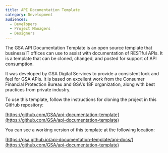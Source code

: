 ```yaml
---
title: API Documentation Template
category: Development
audiences:
  - Developers
  - Project Managers
  - Designers
---
```



The GSA API Documentation Template is an open source template that business/IT offices can use to assist with documentation of RESTful APIs.  It is a template that can be cloned, changed, and posted for support of API consumption.  

It was developed by GSA Digital Services to provide a consistent look and feel for GSA APIs. It is based on excellent work from the Consumer Financial Protection Bureau and GSA's 18F organization, along with best practices from private industry.

To use this template, follow the instructions for cloning the project in this GitHub repository:

[https://github.com/GSA/api-documentation-template](https://github.com/GSA/api-documentation-template)

You can see a working version of this template at the following location:

[https://gsa.github.io/api-documentation-template/api-docs/](https://github.com/GSA/api-documentation-template)
